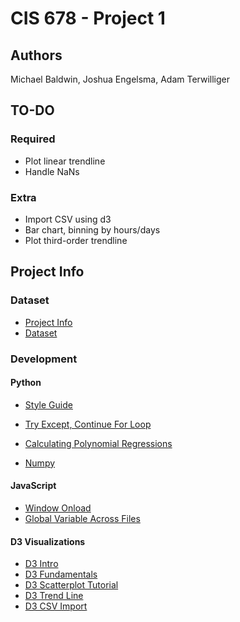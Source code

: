 # CIS 678 - Project 1

## Authors
Michael Baldwin, Joshua Engelsma, Adam Terwilliger

## TO-DO
### Required
- Plot linear trendline
- Handle NaNs

### Extra
- Import CSV using d3
- Bar chart, binning by hours/days
- Plot third-order trendline

## Project Info
### Dataset
- [Project Info](http://www.cis.gvsu.edu/~wolffe/courses/cs678/projects/project1.pdf)
- [Dataset](http://www.cis.gvsu.edu/~wolffe/courses/cs678/projects/downloads.txt)

### Development
#### Python
- [Style Guide](https://www.python.org/dev/peps/pep-0008/)

- [Try Except, Continue For Loop](http://stackoverflow.com/questions/4799974/continue-on-except-of-a-try-block-in-python)

- [Calculating Polynomial Regressions](http://hotmath.com/hotmath_help/topics/quadratic-regression.html)

- [Numpy](http://docs.scipy.org/doc/numpy/reference/generated/numpy.linalg.solve.html#numpy.linalg.solve)
#### JavaScript
- [Window Onload](https://developer.mozilla.org/en-US/docs/Web/API/GlobalEventHandlers/onload)
- [Global Variable Across Files](http://stackoverflow.com/questions/3244361/can-i-access-variables-from-another-file)

#### D3 Visualizations
- [D3 Intro](http://d3js.org/#introduction)
- [D3 Fundamentals](http://alignedleft.com/tutorials/d3/fundamentals)
- [D3 Scatterplot Tutorial](https://www.oreilly.com/learning/making-a-scatterplot-with-d3-js)
- [D3 Trend Line](http://bl.ocks.org/benvandyke/8459843)
- [D3 CSV Import](https://github.com/mbostock/d3/wiki/CSV)
